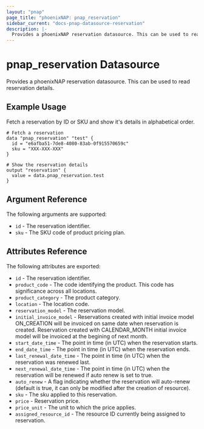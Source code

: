 ```yaml
---
layout: "pnap"
page_title: "phoenixNAP: pnap_reservation"
sidebar_current: "docs-pnap-datasource-reservation"
description: |-
  Provides a phoenixNAP reservation datasource. This can be used to read reservation details.
---
```


# pnap_reservation Datasource

Provides a phoenixNAP reservation datasource. This can be used to read reservation details.



## Example Usage

Fetch a reservation by ID or SKU and show it's details in alphabetical order. 

```hcl
# Fetch a reservation
data "pnap_reservation" "test" {
  id = "e6afba51-7de8-4080-83ab-0f915570659c"
  sku = "XXX-XXX-XXX"
}

# Show the reservation details
output "reservation" {
  value = data.pnap_reservation.test
}
```

## Argument Reference

The following arguments are supported:

* `id` - The reservation identifier.
* `sku` - The SKU code of product pricing plan.


## Attributes Reference

The following attributes are exported:

* `id` - The reservation identifier.
* `product_code` - The code identifying the product. This code has significance across all locations.
* `product_category` - The product category.
* `location` - The location code.
* `reservation_model` - The reservation model.
* `initial_invoice_model` - Reservations created with initial invoice model ON_CREATION will be invoiced on same date when reservation is created. Reservation created with CALENDAR_MONTH initial invoice model will be invoiced at the begining of next month.
* `start_date_time` - The point in time (in UTC) when the reservation starts.
* `end_date_time` - The point in time (in UTC) when the reservation ends.
* `last_renewal_date_time` - The point in time (in UTC) when the reservation was renewed last.
* `next_renewal_date_time` - The point in time (in UTC) when the reservation will be renewed if auto renew is set to true.
* `auto_renew` - A flag indicating whether the reservation will auto-renew (default is true, it can only be modified after the creation of resource).
* `sku` - The sku applied to this reservation.
* `price` - Reservation price.
* `price_unit` - The unit to which the price applies.
* `assigned_resource_id` - The resource ID currently being assigned to reservation.
